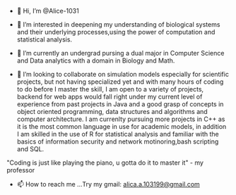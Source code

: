 - 👋 Hi, I’m @Alice-1031

- 👀 I’m interested in deepening my understanding of biological systems and
     their underlying processes,using the power of computation and statistical analysis.
  
- 🌱 I’m currently an undergrad pursing a dual major in Computer Science and Data analytics
     with a domain in Biology and Math.
     
- 💞️ I’m looking to collaborate on simulation models especially for scientific projects,
     but not having specialized yet and with many hours of coding to do before I master the 
     skill, I am open to a variety of projects, backend for web apps would fall right under
     my current level of experience from past projects in Java and a good grasp of concepts in
     object oriented programming, data structures and algorithms and computer architecture.
     I am currenlty pursuing more projects in C++ as it is the most common language in use for
     academic models, in addition I am skilled in the use of R  for statistical analysis and
     familiar with the basics of information security and network motinoring,bash scripting and SQL.

"Coding is just like playing the piano, u gotta do it to master it" - my professor


- 📫 How to reach me ...Try my gmail: alica.a.103199@gmail.com

<!---
Alice-1031/Alice-1031 is a ✨ special ✨ repository because its `README.md` (this file) appears on your GitHub profile.
You can click the Preview link to take a look at your changes.
--->
